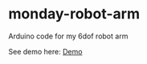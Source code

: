 # monday-robot-arm
Arduino code for my 6dof robot arm

See demo here:
[Demo](https://www.youtube.com/shorts/c_6ih5lV6vI)
